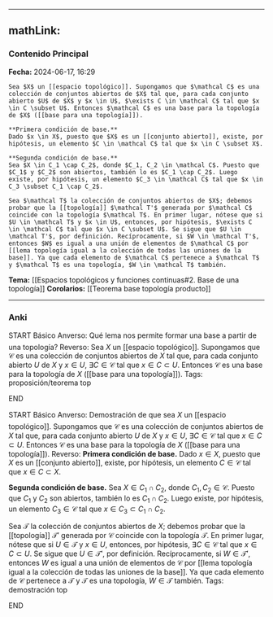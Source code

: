 
---
mathLink:
---
### Contenido Principal

**Fecha:** 2024-06-17, 16:29

```ad-lemma
Sea $X$ un [[espacio topológico]]. Supongamos que $\mathcal C$ es una colección de conjuntos abiertos de $X$ tal que, para cada conjunto abierto $U$ de $X$ y $x \in U$, $\exists C \in \mathcal C$ tal que $x \in C \subset U$. Entonces $\mathcal C$ es una base para la topología de $X$ ([[base para una topología]]).
```

```ad-proof
**Primera condición de base.**
Dado $x \in X$, puesto que $X$ es un [[conjunto abierto]], existe, por hipótesis, un elemento $C \in \mathcal C$ tal que $x \in C \subset X$.

**Segunda condición de base.**
Sea $X \in C_1 \cap C_2$, donde $C_1, C_2 \in \mathcal C$. Puesto que $C_1$ y $C_2$ son abiertos, también lo es $C_1 \cap C_2$. Luego existe, por hipótesis, un elemento $C_3 \in \mathcal C$ tal que $x \in C_3 \subset C_1 \cap C_2$.

Sea $\mathcal T$ la colección de conjuntos abiertos de $X$; debemos probar que la [[topología]] $\mathcal T'$ generada por $\mathcal C$ coincide con la topología $\mathcal T$. En primer lugar, nótese que si $U \in \mathcal T$ y $x \in U$, entonces, por hipótesis, $\exists C \in \mathcal C$ tal que $x \in C \subset U$. Se sigue que $U \in \mathcal T'$, por definición. Recíprocamente, si $W \in \mathcal T'$, entonces $W$ es igual a una unión de elementos de $\mathcal C$ por [[lema topología igual a la colección de todas las uniones de la base]]. Ya que cada elemento de $\mathcal C$ pertenece a $\mathcal T$ y $\mathcal T$ es una topología, $W \in \mathcal T$ también.
```

**Tema:** [[Espacios topológicos y funciones continuas#2. Base de una topología]]
**Corolarios:** [[Teorema base topología producto]]

---
### Anki

START
Básico
Anverso: Qué lema nos permite formar una base a partir de una topología?
Reverso: Sea $X$ un [[espacio topológico]]. Supongamos que $\mathcal C$ es una colección de conjuntos abiertos de $X$ tal que, para cada conjunto abierto $U$ de $X$ y $x \in U$, $\exists C \in \mathcal C$ tal que $x \in C \subset U$. Entonces $\mathcal C$ es una base para la topología de $X$ ([[base para una topología]]).
Tags: proposición/teorema top
<!--ID: 1718723531851-->
END

START
Básico
Anverso: Demostración de que sea $X$ un [[espacio topológico]]. Supongamos que $\mathcal C$ es una colección de conjuntos abiertos de $X$ tal que, para cada conjunto abierto $U$ de $X$ y $x \in U$, $\exists C \in \mathcal C$ tal que $x \in C \subset U$. Entonces $\mathcal C$ es una base para la topología de $X$ ([[base para una topología]]).
Reverso:
**Primera condición de base.**
Dado $x \in X$, puesto que $X$ es un [[conjunto abierto]], existe, por hipótesis, un elemento $C \in \mathcal C$ tal que $x \in C \subset X$.

**Segunda condición de base.**
Sea $X \in C_1 \cap C_2$, donde $C_1, C_2 \in \mathcal C$. Puesto que $C_1$ y $C_2$ son abiertos, también lo es $C_1 \cap C_2$. Luego existe, por hipótesis, un elemento $C_3 \in \mathcal C$ tal que $x \in C_3 \subset C_1 \cap C_2$.

Sea $\mathcal T$ la colección de conjuntos abiertos de $X$; debemos probar que la [[topología]] $\mathcal T'$ generada por $\mathcal C$ coincide con la topología $\mathcal T$. En primer lugar, nótese que si $U \in \mathcal T$ y $x \in U$, entonces, por hipótesis, $\exists C \in \mathcal C$ tal que $x \in C \subset U$. Se sigue que $U \in \mathcal T'$, por definición. Recíprocamente, si $W \in \mathcal T'$, entonces $W$ es igual a una unión de elementos de $\mathcal C$ por [[lema topología igual a la colección de todas las uniones de la base]]. Ya que cada elemento de $\mathcal C$ pertenece a $\mathcal T$ y $\mathcal T$ es una topología, $W \in \mathcal T$ también.
Tags: demostración top
<!--ID: 1718723531861-->
END